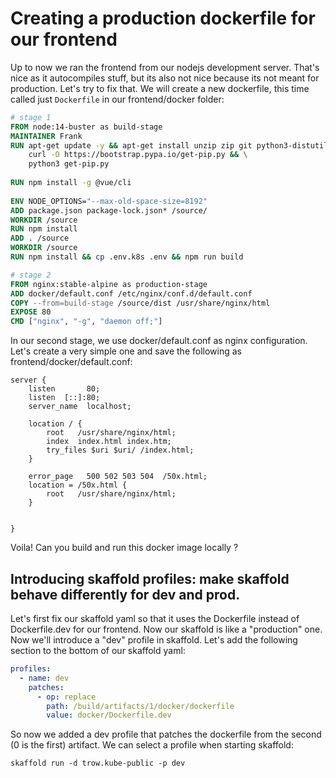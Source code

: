 # Creating a production dockerfile for our frontend

Up to now we ran the frontend from our nodejs development server. That's nice as it autocompiles stuff, but its also not nice because its not meant for production.
Let's try to fix that. We will create a new dockerfile, this time called just `Dockerfile` in our frontend/docker folder:

```Dockerfile
# stage 1
FROM node:14-buster as build-stage
MAINTAINER Frank
RUN apt-get update -y && apt-get install unzip zip git python3-distutils -y && \
    curl -O https://bootstrap.pypa.io/get-pip.py && \
    python3 get-pip.py
    
RUN npm install -g @vue/cli 
  
ENV NODE_OPTIONS="--max-old-space-size=8192"
ADD package.json package-lock.json* /source/
WORKDIR /source
RUN npm install
ADD . /source
WORKDIR /source
RUN npm install && cp .env.k8s .env && npm run build

# stage 2
FROM nginx:stable-alpine as production-stage
ADD docker/default.conf /etc/nginx/conf.d/default.conf
COPY --from=build-stage /source/dist /usr/share/nginx/html
EXPOSE 80
CMD ["nginx", "-g", "daemon off;"]
```

In our second stage, we use docker/default.conf as nginx configuration. Let's create a very simple one and save the following as frontend/docker/default.conf:

```nginx
server {
    listen       80;
    listen  [::]:80;
    server_name  localhost;

    location / {
        root   /usr/share/nginx/html;
        index  index.html index.htm;
        try_files $uri $uri/ /index.html;
    }

    error_page   500 502 503 504  /50x.html;
    location = /50x.html {
        root   /usr/share/nginx/html;
    }


}
```

Voila! Can you build and run this docker image locally ?

## Introducing skaffold profiles: make skaffold behave differently for dev and prod.

Let's first fix our skaffold yaml so that it uses the Dockerfile instead of Dockerfile.dev for our frontend. Now our skaffold is like a "production" one.
Now we'll introduce a "dev" profile in skaffold. Let's add the following section to the bottom of our skaffold yaml:

```yaml
profiles:
  - name: dev
    patches:
      - op: replace
        path: /build/artifacts/1/docker/dockerfile
        value: docker/Dockerfile.dev
```

So now we added a dev profile that patches the dockerfile from the second (0 is the first) artifact. We can select a profile when starting skaffold:

```shell
skaffold run -d trow.kube-public -p dev
```

